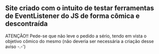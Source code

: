 ## Site criado com o intuito de testar ferramentas de EventListener do JS de forma cômica e descontraída

ATENÇÃO!! Pede-se que não leve o pedido a sério, tendo em vista o objetivo cômico do mesmo (não deveria ser necessária a criação desse aviso -.-')
